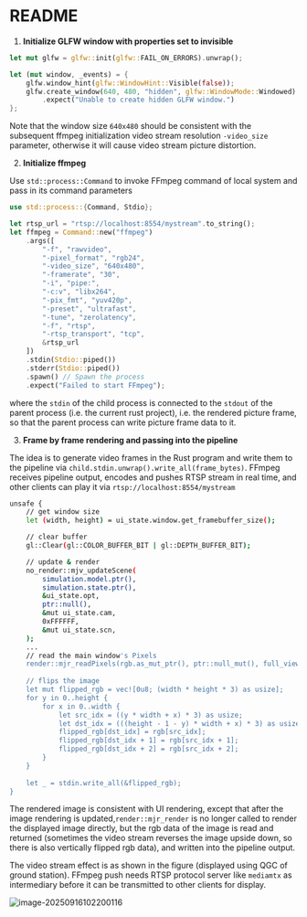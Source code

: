 # README

1. **Initialize GLFW window with properties set to invisible**

````rust
let mut glfw = glfw::init(glfw::FAIL_ON_ERRORS).unwrap();

let (mut window, _events) = {
    glfw.window_hint(glfw::WindowHint::Visible(false));
    glfw.create_window(640, 480, "hidden", glfw::WindowMode::Windowed)
        .expect("Unable to create hidden GLFW window.")
};
````

Note that the window size `640x480` should be consistent with the subsequent ffmpeg initialization video stream resolution `-video_size` parameter, otherwise it will cause video stream picture distortion.

2. **Initialize ffmpeg**

Use `std::process::Command` to invoke FFmpeg command of local system and pass in its command parameters

````rust
use std::process::{Command, Stdio};

let rtsp_url = "rtsp://localhost:8554/mystream".to_string();
let ffmpeg = Command::new("ffmpeg")
    .args([
        "-f", "rawvideo",
        "-pixel_format", "rgb24",
        "-video_size", "640x480",
        "-framerate", "30",
        "-i", "pipe:",
        "-c:v", "libx264",
        "-pix_fmt", "yuv420p",
        "-preset", "ultrafast",
        "-tune", "zerolatency",
        "-f", "rtsp",
        "-rtsp_transport", "tcp",
        &rtsp_url
    ])
    .stdin(Stdio::piped())
    .stderr(Stdio::piped())
    .spawn() // Spawn the process
    .expect("Failed to start FFmpeg");
````

where the `stdin` of the child process is connected to the `stdout` of the parent process (i.e. the current rust project), i.e. the rendered picture frame, so that the parent process can write picture frame data to it.

3. **Frame by frame rendering and passing into the pipeline**

The idea is to generate video frames in the Rust program and write them to the pipeline via `child.stdin.unwrap().write_all(frame_bytes)`. FFmpeg receives pipeline output, encodes and pushes RTSP stream in real time, and other clients can play it via `rtsp://localhost:8554/mystream`

````bash
unsafe {
    // get window size
    let (width, height) = ui_state.window.get_framebuffer_size();

    // clear buffer
    gl::Clear(gl::COLOR_BUFFER_BIT | gl::DEPTH_BUFFER_BIT);

    // update & render
    no_render::mjv_updateScene(
        simulation.model.ptr(),
        simulation.state.ptr(),
        &ui_state.opt,
        ptr::null(),
        &mut ui_state.cam,
        0xFFFFFF,
        &mut ui_state.scn,
    );
    ... 
   	// read the main window's Pixels
    render::mjr_readPixels(rgb.as_mut_ptr(), ptr::null_mut(), full_viewport, &mut ui_state.con);
	
    // flips the image
    let mut flipped_rgb = vec![0u8; (width * height * 3) as usize];
    for y in 0..height {
        for x in 0..width {
            let src_idx = ((y * width + x) * 3) as usize;
            let dst_idx = (((height - 1 - y) * width + x) * 3) as usize;
            flipped_rgb[dst_idx] = rgb[src_idx];
            flipped_rgb[dst_idx + 1] = rgb[src_idx + 1];
            flipped_rgb[dst_idx + 2] = rgb[src_idx + 2];
        }
    }
	
    let _ = stdin.write_all(&flipped_rgb);
}
````

The rendered image is consistent with UI rendering, except that after the image rendering is updated,`render::mjr_render` is no longer called to render the displayed image directly, but the rgb data of the image is read and returned (sometimes the video stream reverses the image upside down, so there is also vertically flipped rgb data), and written into the pipeline output.

The video stream effect is as shown in the figure (displayed using QGC of ground station). FFmpeg push needs RTSP protocol server like `mediamtx` as intermediary before it can be transmitted to other clients for display.

![image-20250916102200116](https://gitee.com/m3nglin/pic/raw/master/image/image-20250916102200116.png)